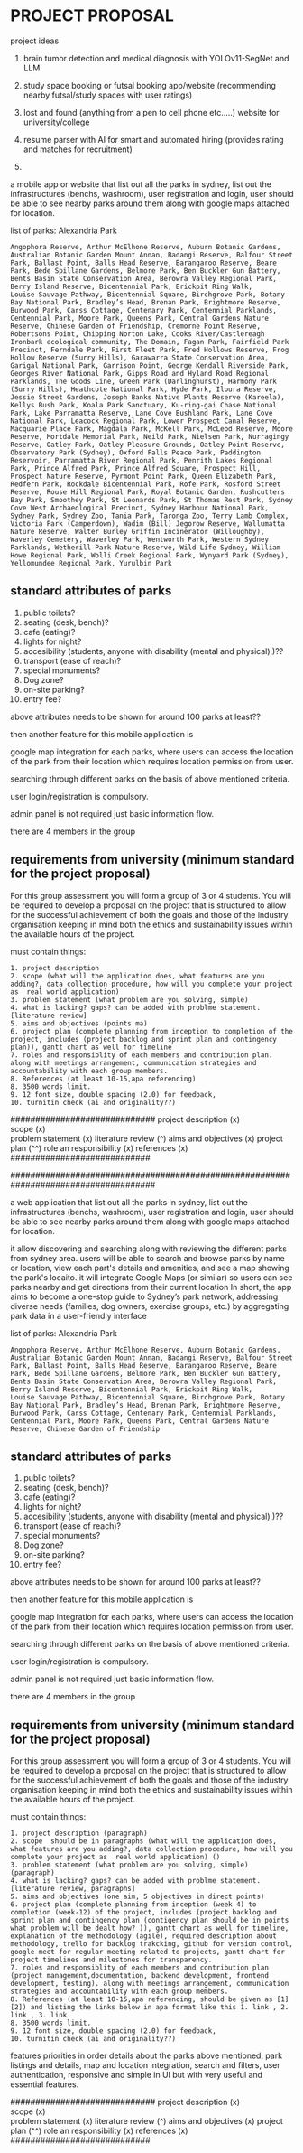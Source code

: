 # PROJECT PROPOSAL 

project ideas

1. brain tumor detection and medical diagnosis with YOLOv11-SegNet and LLM. 


3.  study space booking or futsal booking app/website (recommending nearby futsal/study spaces with user ratings)

4. lost and found (anything from a pen to cell phone etc.....) website for university/college

5. resume parser with AI for smart and automated hiring (provides rating and matches for recruitment)

6. 


a mobile app or website that list out all the parks in sydney, list out the infrastructures (benchs, washroom), user registration and login, user should be able to see nearby parks around them along with google maps attached for location. 


list of parks: Alexandria Park

    Angophora Reserve, Arthur McElhone Reserve, Auburn Botanic Gardens, Australian Botanic Garden Mount Annan, Badangi Reserve, Balfour Street Park, Ballast Point, Balls Head Reserve, Barangaroo Reserve, Beare Park, Bede Spillane Gardens, Belmore Park, Ben Buckler Gun Battery, Bents Basin State Conservation Area, Berowra Valley Regional Park, Berry Island Reserve, Bicentennial Park, Brickpit Ring Walk, Louise Sauvage Pathway, Bicentennial Square, Birchgrove Park, Botany Bay National Park, Bradley’s Head, Brenan Park, Brightmore Reserve, Burwood Park, Carss Cottage, Centenary Park, Centennial Parklands, Centennial Park, Moore Park, Queens Park, Central Gardens Nature Reserve, Chinese Garden of Friendship, Cremorne Point Reserve, Robertsons Point, Chipping Norton Lake, Cooks River/Castlereagh Ironbark ecological community, The Domain, Fagan Park, Fairfield Park Precinct, Ferndale Park, First Fleet Park, Fred Hollows Reserve, Frog Hollow Reserve (Surry Hills), Garawarra State Conservation Area, Garigal National Park, Garrison Point, George Kendall Riverside Park, Georges River National Park, Gipps Road and Hyland Road Regional Parklands, The Goods Line, Green Park (Darlinghurst), Harmony Park (Surry Hills), Heathcote National Park, Hyde Park, Iloura Reserve, Jessie Street Gardens, Joseph Banks Native Plants Reserve (Kareela), Kellys Bush Park, Koala Park Sanctuary, Ku‑ring‑gai Chase National Park, Lake Parramatta Reserve, Lane Cove Bushland Park, Lane Cove National Park, Leacock Regional Park, Lower Prospect Canal Reserve, Macquarie Place Park, Magdala Park, McKell Park, McLeod Reserve, Moore Reserve, Mortdale Memorial Park, Neild Park, Nielsen Park, Nurragingy Reserve, Oatley Park, Oatley Pleasure Grounds, Oatley Point Reserve, Observatory Park (Sydney), Oxford Falls Peace Park, Paddington Reservoir, Parramatta River Regional Park, Penrith Lakes Regional Park, Prince Alfred Park, Prince Alfred Square, Prospect Hill, Prospect Nature Reserve, Pyrmont Point Park, Queen Elizabeth Park, Redfern Park, Rockdale Bicentennial Park, Rofe Park, Rosford Street Reserve, Rouse Hill Regional Park, Royal Botanic Garden, Rushcutters Bay Park, Smoothey Park, St Leonards Park, St Thomas Rest Park, Sydney Cove West Archaeological Precinct, Sydney Harbour National Park, Sydney Park, Sydney Zoo, Tania Park, Taronga Zoo, Terry Lamb Complex, Victoria Park (Camperdown), Wadim (Bill) Jegorow Reserve, Wallumatta Nature Reserve, Walter Burley Griffin Incinerator (Willoughby), Waverley Cemetery, Waverley Park, Wentworth Park, Western Sydney Parklands, Wetherill Park Nature Reserve, Wild Life Sydney, William Howe Regional Park, Wolli Creek Regional Park, Wynyard Park (Sydney), Yellomundee Regional Park, Yurulbin Park


## standard attributes of parks

1. public toilets?
2. seating (desk, bench)?
3. cafe (eating)?
4. lights for night?
5. accesibility (students, anyone with disability (mental and physical),)??
6. transport (ease of reach)?
7. special monuments?
8. Dog zone?
9. on-site parking?
10. entry fee?


above attributes needs to be shown for around 100 parks at least??

then another feature for this mobile application is

google map integration for each parks, where users can access the location of the park from their location which requires location permission from user.

searching through different parks on the basis of above mentioned criteria.

user login/registration is compulsory.

admin panel is not required just basic information flow. 

there are 4 members in the group 
## requirements from university (minimum standard for the project proposal)


For this group assessment you will form a group of 3 or 4 students. You will be required to develop a proposal on the project that is structured to allow for the successful achievement of both the goals and those of the industry organisation keeping in mind both the ethics and sustainability issues within the available hours of the project. 

must contain things:

    1. project description
    2. scope (what will the application does, what features are you adding?, data collection procedure, how will you complete your project as  real world application)
    3. problem statement (what problem are you solving, simple)
    4. what is lacking? gaps? can be added with problme statement. [literature review]
    5. aims and objectives (points ma)
    6. project plan (complete planning from inception to completion of the project, includes (project backlog and sprint plan and contingency plan)), gantt chart as well for timeline
    7. roles and responsiblity of each members and contribution plan. along with meetings arrangement, communication strategies and accountability with each group members.
    8. References (at least 10-15,apa referencing)    
    8. 3500 words limit. 
    9. 12 font size, double spacing (2.0) for feedback, 
    10. turnitin check (ai and originality??)




#############################
project description (x)         
scope (x)                       
problem statement (x)
literature review (^)
aims and objectives (x)
project plan (^^)
role an responsibility (x)
references (x)
############################



#####################################################################################


a web application that list out all the parks in sydney, list out the infrastructures (benchs, washroom), user registration and login, user should be able to see nearby parks around them along with google maps attached for location. 

it allow discovering and searching along with reviewing the different parks from sydney area. users will be able to search and browse parks by name or location, view each part's details and amenities, and see a map showing the park's locaito. 
it will integrate Google Maps (or similar) so users can see parks nearby and get directions from their current location
In short, the app aims to become a one-stop guide to Sydney’s park network, addressing diverse needs (families, dog owners, exercise groups, etc.) by aggregating park data in a user-friendly interface





list of parks: Alexandria Park

    Angophora Reserve, Arthur McElhone Reserve, Auburn Botanic Gardens, Australian Botanic Garden Mount Annan, Badangi Reserve, Balfour Street Park, Ballast Point, Balls Head Reserve, Barangaroo Reserve, Beare Park, Bede Spillane Gardens, Belmore Park, Ben Buckler Gun Battery, Bents Basin State Conservation Area, Berowra Valley Regional Park, Berry Island Reserve, Bicentennial Park, Brickpit Ring Walk, Louise Sauvage Pathway, Bicentennial Square, Birchgrove Park, Botany Bay National Park, Bradley’s Head, Brenan Park, Brightmore Reserve, Burwood Park, Carss Cottage, Centenary Park, Centennial Parklands, Centennial Park, Moore Park, Queens Park, Central Gardens Nature Reserve, Chinese Garden of Friendship


## standard attributes of parks

1. public toilets?
2. seating (desk, bench)?
3. cafe (eating)?
4. lights for night?
5. accesibility (students, anyone with disability (mental and physical),)??
6. transport (ease of reach)?
7. special monuments?
8. Dog zone?
9. on-site parking?
10. entry fee?


above attributes needs to be shown for around 100 parks at least??

then another feature for this mobile application is

google map integration for each parks, where users can access the location of the park from their location which requires location permission from user.

searching through different parks on the basis of above mentioned criteria.

user login/registration is compulsory.

admin panel is not required just basic information flow. 

there are 4 members in the group 
## requirements from university (minimum standard for the project proposal)


For this group assessment you will form a group of 3 or 4 students. You will be required to develop a proposal on the project that is structured to allow for the successful achievement of both the goals and those of the industry organisation keeping in mind both the ethics and sustainability issues within the available hours of the project. 

must contain things:

    1. project description (paragraph)
    2. scope  should be in paragraphs (what will the application does, what features are you adding?, data collection procedure, how will you complete your project as  real world application) ()
    3. problem statement (what problem are you solving, simple) (paragraph)
    4. what is lacking? gaps? can be added with problme statement. [literature review, paragraphs]
    5. aims and objectives (one aim, 5 objectives in direct points)
    6. project plan (complete planning from inception (week 4) to completion (week-12) of the project, includes (project backlog and sprint plan and contingency plan (contigency plan should be in points what problem will be dealt how? )), gantt chart as well for timeline, explanation of the methodology (agile), required description about methodology, trello for backlog trakcking, github for version control, google meet for regular meeting related to projects, gantt chart for project timelines and milestones for transparency. 
    7. roles and responsiblity of each members and contribution plan (project management,documentation, backend development, frontend development, testing). along with meetings arrangement, communication strategies and accountability with each group members.
    8. References (at least 10-15,apa referencing, should be given as [1] [2]) and listing the links below in apa format like this 1. link , 2. link , 3. link     
    8. 3500 words limit. 
    9. 12 font size, double spacing (2.0) for feedback, 
    10. turnitin check (ai and originality??)


features priorities in order
    details about the parks above mentioned, park listings and details, map and location integration, search and filters, user authentication, responsive and simple in UI but with very useful and essential features.



#############################
project description (x)         
scope (x)                       
problem statement (x)
literature review (^)
aims and objectives (x)
project plan (^^)
role an responsibility (x)
references (x)
############################